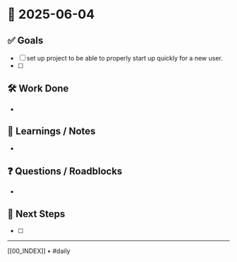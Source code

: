 # 📅 2025-06-04

## ✅ Goals
- [ ] set up project to be able to properly start up quickly for a new user.
- [ ] 

## 🛠️ Work Done
- 

## 🧠 Learnings / Notes
- 

## ❓ Questions / Roadblocks
- 

## 🔁 Next Steps
- [ ] 

---
[[00_INDEX]] • #daily
